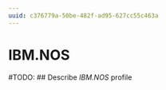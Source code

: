 ```yaml
---
uuid: c376779a-50be-482f-ad95-627cc55c463a
---
```


# IBM.NOS


#TODO: ## Describe *IBM.NOS* profile
